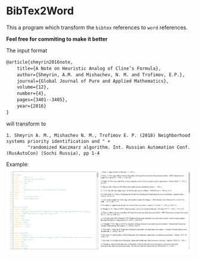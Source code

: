 # BibTex2Word

This a program which transform the `bibtex` references to `word` references.

**Feel free for commiting to make it better**

The input format 
```tex
@article{shmyrin2016note,
	title={A Note on Heuristic Analog of Cline’s Formula},
	author={Shmyrin, A.M. and Mishachev, N. M. and Trofimov, E.P.},
	journal={Global Journal of Pure and Applied Mathematics},
	volume={12},
	number={4},
	pages={3401--3405},
	year={2016}
}
```
will transform to 
```text
1. Shmyrin A. M., Mishachev N. M., Trofimov E. P. (2018) Neighborhood systems priority identification and " +
        "randomized Kaczmarz algorithm. Int. Russian Automation Conf. (RusAutoCon) (Sochi Russia), pp 1-4
```

Example:
![image info](example.png)
